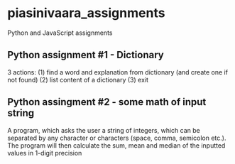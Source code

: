 # piasinivaara_assignments
Python and JavaScript assignments 

Python assignment #1 - Dictionary
---------------------------------

  3 actions:
    (1) find a word and explanation from dictionary (and create one if not found)
    (2) list content of a dictionary
    (3) exit
 
Python assingment #2 - some math of input string
------------------------------------------------

  A program, which asks the user a string of integers, which can be separated by any character or characters (space, comma, semicolon etc.). 
  The program will then calculate the    sum, mean and median of the inputted values in 1-digit precision
    
    
    
    
 
 
